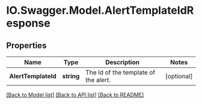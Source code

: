 # IO.Swagger.Model.AlertTemplateIdResponse
## Properties

Name | Type | Description | Notes
------------ | ------------- | ------------- | -------------
**AlertTemplateId** | **string** | The Id of the template of the alert. | [optional] 

[[Back to Model list]](../README.md#documentation-for-models) [[Back to API list]](../README.md#documentation-for-api-endpoints) [[Back to README]](../README.md)

